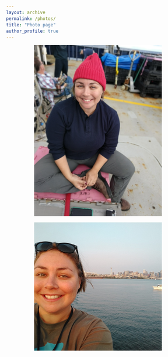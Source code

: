 ```yaml
---
layout: archive
permalink: /photos/
title: "Photo page"
author_profile: true
---
```


<p align="center">
  <img src="../images/IMG_20180908_133001286_PORTRAIT.jpg" width="350" title="Aboard the R/V Sally Ride with my Zissou cap" >
</p>

<p align="center">
<img src="../images/Profile pic.jpg" width="350" title="Heading out of Seattle on the R/V Sally Ride" >
</p>
